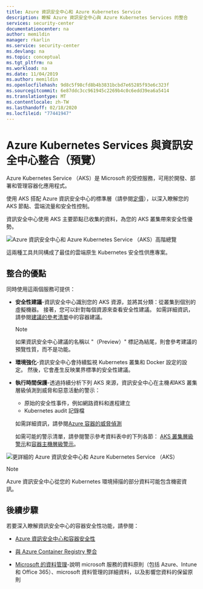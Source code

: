 ```yaml
---
title: Azure 資訊安全中心和 Azure Kubernetes Service
description: 瞭解 Azure 資訊安全中心與 Azure Kubernetes Services 的整合
services: security-center
documentationcenter: na
author: memildin
manager: rkarlin
ms.service: security-center
ms.devlang: na
ms.topic: conceptual
ms.tgt_pltfrm: na
ms.workload: na
ms.date: 11/04/2019
ms.author: memildin
ms.openlocfilehash: 9d8c5f98cfd8b4b3831bcbd7e65285f93e6c323f
ms.sourcegitcommit: 6e87ddc3cc961945c2269b4c0c6edd39ea6a5414
ms.translationtype: MT
ms.contentlocale: zh-TW
ms.lasthandoff: 02/18/2020
ms.locfileid: "77441947"
---
```

# <a name="azure-kubernetes-services-integration-with-security-center-preview"></a>Azure Kubernetes Services 與資訊安全中心整合（預覽）
Azure Kubernetes Service （AKS）是 Microsoft 的受控服務，可用於開發、部署和管理容器化應用程式。 

使用 AKS 搭配 Azure 資訊安全中心的標準層（請參閱[定價](security-center-pricing.md)），以深入瞭解您的 AKS 節點、雲端流量和安全性控制。

資訊安全中心使用 AKS 主要節點已收集的資料，為您的 AKS 叢集帶來安全性優勢。 

![Azure 資訊安全中心和 Azure Kubernetes Service （AKS）高階總覽](./media/azure-kubernetes-service-integration/aks-asc-integration-overview.png)

這兩種工具共同構成了最佳的雲端原生 Kubernetes 安全性供應專案。 

## <a name="benefits-of-integration"></a>整合的優點

同時使用這兩個服務可提供：

* **安全性建議**-資訊安全中心識別您的 AKS 資源，並將其分類：從叢集到個別的虛擬機器。 接著，您可以針對每個資源來查看安全性建議。 如需詳細資訊，請參閱[建議的參考清單](recommendations-reference.md#recs-computeapp)中的容器建議。 

    > [!NOTE]
    > 如果資訊安全中心建議的名稱以 "（Preview）" 標記為結尾，則會參考建議的預覽性質，而不是功能。

* **環境強化**-資訊安全中心會持續監視 Kubernetes 叢集和 Docker 設定的設定。 然後，它會產生反映業界標準的安全性建議。

* **執行時間保護**-透過持續分析下列 AKS 來源，資訊安全中心在主機*和*AKS 叢集層級偵測到威脅和惡意活動的警示：
    * 原始的安全性事件，例如網路資料和進程建立
    * Kubernetes audit 記錄檔

    如需詳細資訊，請參閱[Azure 容器的威脅偵測](security-center-alerts-compute.md#azure-containers-)

    如需可能的警示清單，請參閱警示參考資料表中的下列各節： [AKS 叢集層級警示](alerts-reference.md#alerts-akscluster)和[容器主機層級警示](alerts-reference.md#alerts-containerhost)。  

![更詳細的 Azure 資訊安全中心和 Azure Kubernetes Service （AKS）](./media/azure-kubernetes-service-integration/aks-asc-integration-detailed.png)

> [!NOTE]
> Azure 資訊安全中心從您的 Kubernetes 環境掃描的部分資料可能包含機密資訊。


## <a name="next-steps"></a>後續步驟

若要深入瞭解資訊安全中心的容器安全性功能，請參閱：

* [Azure 資訊安全中心和容器安全性](container-security.md)

* [與 Azure Container Registry 整合](azure-container-registry-integration.md)

* [Microsoft 的資料管理](https://www.microsoft.com/trust-center/privacy/data-management)-說明 microsoft 服務的資料原則（包括 Azure、Intune 和 Office 365）、microsoft 資料管理的詳細資料，以及影響您資料的保留原則